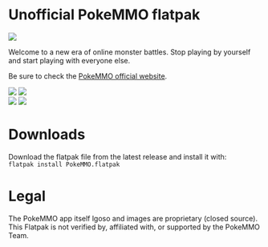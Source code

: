 # Unofficial PokeMMO flatpak

<img src="https://pokemmo.com/build/images/pokemmo.cf970ad3.png">

Welcome to a new era of online monster battles.
Stop playing by yourself and start playing with everyone else.


Be sure to check the [PokeMMO official website](https://pokemmo.com).

<img src="https://pokemmo.com/build/images/screenshot/c-t.d7d3e35d.jpg">
<img src="https://pokemmo.com/build/images/screenshot/b-t.45f3af02.jpg"></br>
<img src="https://pokemmo.com/build/images/screenshot/d-t.8707f587.png">
<img src="https://pokemmo.com/build/images/screenshot/e-t.e912995b.png">

# Downloads
Download the flatpak file from the latest release and install it with:</br>
```flatpak install PokeMMO.flatpak```

# Legal

The PokeMMO app itself lgoso and images are proprietary (closed source).
This Flatpak is not verified by, affiliated with, or supported by the PokeMMO Team.
